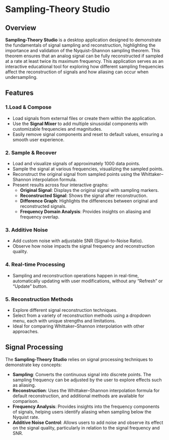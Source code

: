 # Sampling-Theory Studio

## Overview
**Sampling-Theory Studio** is a desktop application designed to demonstrate the fundamentals of signal sampling and reconstruction, highlighting the importance and validation of the Nyquist–Shannon sampling theorem. This theorem ensures that an analog signal can be fully reconstructed if sampled at a rate at least twice its maximum frequency. This application serves as an interactive educational tool for exploring how different sampling frequencies affect the reconstruction of signals and how aliasing can occur when undersampling.

## Features
### 1.**Load & Compose**
   - Load signals from external files or create them within the application.
   - Use the **Signal Mixer** to add multiple sinusoidal components with customizable frequencies and magnitudes.
   - Easily remove signal components and reset to default values, ensuring a smooth user experience.

### 2. **Sample & Recover**
   - Load and visualize signals of approximately 1000 data points.
   - Sample the signal at various frequencies, visualizing the sampled points.
   - Reconstruct the original signal from sampled points using the Whittaker–Shannon interpolation formula.
   - Present results across four interactive graphs:
     - **Original Signal**: Displays the original signal with sampling markers.
     - **Reconstructed Signal**: Shows the signal after reconstruction.
     - **Difference Graph**: Highlights the differences between original and reconstructed signals.
     - **Frequency Domain Analysis**: Provides insights on aliasing and frequency overlap.

### 3. **Additive Noise**
   - Add custom noise with adjustable SNR (Signal-to-Noise Ratio).
   - Observe how noise impacts the signal frequency and reconstruction quality.

### 4. **Real-time Processing**
   - Sampling and reconstruction operations happen in real-time, automatically updating with user modifications, without any “Refresh” or “Update” button.

### 5. **Reconstruction Methods**
   - Explore different signal reconstruction techniques.
   - Select from a variety of reconstruction methods using a dropdown menu, each with unique strengths and limitations.
   - Ideal for comparing Whittaker–Shannon interpolation with other approaches.

## Signal Processing
The **Sampling-Theory Studio** relies on signal processing techniques to demonstrate key concepts:

- **Sampling**: Converts the continuous signal into discrete points. The sampling frequency can be adjusted by the user to explore effects such as aliasing.
- **Reconstruction**: Uses the Whittaker–Shannon interpolation formula for default reconstruction, and additional methods are available for comparison.
- **Frequency Analysis**: Provides insights into the frequency components of signals, helping users identify aliasing when sampling below the Nyquist rate.
- **Additive Noise Control**: Allows users to add noise and observe its effect on the signal quality, particularly in relation to the signal frequency and SNR.

   
